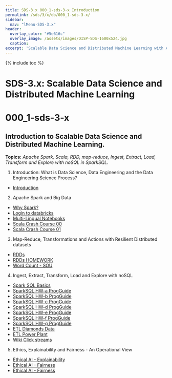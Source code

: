 ```yaml
---
title: SDS-3.x 000_1-sds-3-x Introduction
permalink: /sds/3/x/db/000_1-sds-3-x/
sidebar:
  nav: "lMenu-SDS-3.x"
header:
  overlay_color: "#5e616c"
  overlay_image: /assets/images/DISP-SDS-1600x524.jpg
  caption: 
excerpt: 'Scalable Data Science and Distributed Machine Learning with Apache Spark 3.x and 2.x.<br />Introduction<br /><br />{::nomarkdown}<iframe style="display: inline-block;" src="https://ghbtns.com/github-btn.html?user=lamastex&repo=scalable-data-science&type=star&count=true&size=large" frameborder="0" scrolling="0" width="160px" height="30px"></iframe> <iframe style="display: inline-block;" src="https://ghbtns.com/github-btn.html?user=lamastex&repo=scalable-data-science&type=fork&count=true&size=large" frameborder="0" scrolling="0" width="158px" height="30px"></iframe>{:/nomarkdown}'
---
```


{% include toc %}

# SDS-3.x: Scalable Data Science and Distributed Machine Learning


# 000_1-sds-3-x

## Introduction to Scalable Data Science and Distributed Machine Learning. 

**Topics:** *Apache Spark, Scala, RDD, map-reduce, Ingest, Extract, Load, Transform and Explore with noSQL in SparkSQL.*

1. Introduction:  What is Data Science, Data Engineering and the Data Engineering Science Process?
  *  [Introduction](000_ScaDaMaLe/)
2. Apache Spark and Big Data
  *  [Why Spark?](001_whySpark/)
  *  [Login to databricks](002_00_loginToDatabricks/)
  *  [Multi-Lingual Notebooks](002_01_multiLingualNotebooks/)
  *  [Scala Crash Course 00](003_00_scalaCrashCourse/)
  *  [Scala Crash Course 01](003_01_scalaCrashCourse/)
3. Map-Reduce, Transformations and Actions with Resilient Distributed datasets
  *  [RDDs](004_RDDsTransformationsActions/)
  *  [RDDs HOMEWORK](005_RDDsTransformationsActionsHOMEWORK/)
  *  [Word Count - SOU](006_WordCount/)
4. Ingest, Extract, Transform, Load and Explore with noSQL
  *  [Spark SQL Basics](007_SparkSQLIntroBasics/)
  *  [SparkSQL HW-a ProgGuide](007a_SparkSQLProgGuide_HW/)
  *  [SparkSQL HW-b ProgGuide](007b_SparkSQLProgGuide_HW/)
  *  [SparkSQL HW-c ProgGuide](007c_SparkSQLProgGuide_HW/)
  *  [SparkSQL HW-d ProgGuide](007d_SparkSQLProgGuide_HW/)
  *  [SparkSQL HW-e ProgGuide](007e_SparkSQLProgGuide_HW/)
  *  [SparkSQL HW-f ProgGuide](007f_SparkSQLProgGuide_HW/)
  *  [SparkSQL HW-g ProgGuide](007g_PivotInSQL/)
  *  [ETL Diamonds Data](008_DiamondsPipeline_01ETLEDA/)
  *  [ETL Power Plant](009_PowerPlantPipeline_01ETLEDA/)
  *  [Wiki Click streams](010_wikipediaClickStream_01ETLEDA/)
5. Ethics, Explainability and Fairness - An Operational View
  * [Ethical AI - Explainability](../colab/Ethical_AI_Explainability_Self_Study_Exercise/)
  * [Ethical AI - Fairness](../colab/Ethical_AI_Fairness_Self_Study_Exercise/)
  * [Ethical AI - Fairness](/sds/3/x/colab/Ethical_AI_Fairness_Self_Study_Exercise/)
